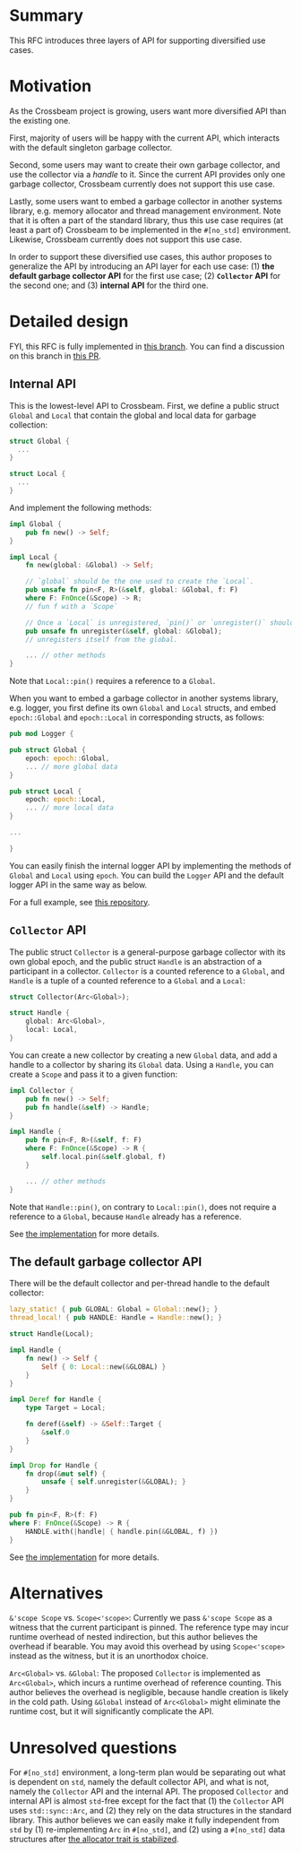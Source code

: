 # Summary

This RFC introduces three layers of API for supporting diversified use cases.


# Motivation

As the Crossbeam project is growing, users want more diversified API than the existing one.

First, majority of users will be happy with the current API, which interacts with the default
singleton garbage collector.

Second, some users may want to create their own garbage collector, and use the collector via a
*handle* to it. Since the current API provides only one garbage collector, Crossbeam currently does
not support this use case.

Lastly, some users want to embed a garbage collector in another systems library, e.g. memory
allocator and thread management environment.  Note that it is often a part of the standard library,
thus this use case requires (at least a part of) Crossbeam to be implemented in the `#[no_std]`
environment. Likewise, Crossbeam currently does not support this use case.

In order to support these diversified use cases, this author proposes to generalize the API by
introducing an API layer for each use case: (1) **the default garbage collector API** for the first
use case; (2) **`Collector` API** for the second one; and (3) **internal API** for the third one.



# Detailed design

FYI, this RFC is fully implemented in [this
branch](https://github.com/jeehoonkang/crossbeam-epoch/tree/handle). You can find a discussion on
this branch in [this PR](https://github.com/crossbeam-rs/crossbeam-epoch/pull/21).


## Internal API

This is the lowest-level API to Crossbeam. First, we define a public struct `Global` and
`Local` that contain the global and local data for garbage collection:

```rust
struct Global {
  ...
}

struct Local {
  ...
}
```

And implement the following methods:

```rust
impl Global {
    pub fn new() -> Self;
}

impl Local {
    fn new(global: &Global) -> Self;

    // `global` should be the one used to create the `Local`.
    pub unsafe fn pin<F, R>(&self, global: &Global, f: F)
    where F: FnOnce(&Scope) -> R;
    // fun f with a `Scope`

    // Once a `Local` is unregistered, `pin()` or `unregister()` should not be called later.
    pub unsafe fn unregister(&self, global: &Global);
    // unregisters itself from the global.

    ... // other methods
}
```

Note that `Local::pin()` requires a reference to a `Global`.

When you want to embed a garbage collector in another systems library, e.g. logger, you first define
its own `Global` and `Local` structs, and embed `epoch::Global` and `epoch::Local` in corresponding
structs, as follows:

```rust
pub mod Logger {

pub struct Global {
    epoch: epoch::Global,
    ... // more global data
}

pub struct Local {
    epoch: epoch::Local,
    ... // more local data
}

...

}
```

You can easily finish the internal logger API by implementing the methods of `Global` and
`Local` using `epoch`. You can build the `Logger` API and the default logger API in the same
way as below.

For a full example, see [this repository](https://github.com/jeehoonkang/handle-example-rs).


## `Collector` API

The public struct `Collector` is a general-purpose garbage collector with its own global epoch, and
the public struct `Handle` is an abstraction of a participant in a collector.  `Collector` is a
counted reference to a `Global`, and `Handle` is a tuple of a counted reference to a `Global` and a
`Local`:

```rust
struct Collector(Arc<Global>);

struct Handle {
    global: Arc<Global>,
    local: Local,
}
```

You can create a new collector by creating a new `Global` data, and add a handle to a collector by
sharing its `Global` data.  Using a `Handle`, you can create a `Scope` and pass it to a given
function:

```rust
impl Collector {
    pub fn new() -> Self;
    pub fn handle(&self) -> Handle;
}

impl Handle {
    pub fn pin<F, R>(&self, f: F) 
    where F: FnOnce(&Scope) -> R {
        self.local.pin(&self.global, f)
    }

    ... // other methods
}
```

Note that `Handle::pin()`, on contrary to `Local::pin()`, does not require a reference to a
`Global`, because `Handle` already has a reference.

See [the
implementation](https://github.com/jeehoonkang/crossbeam-epoch/blob/handle/src/collector.rs) for
more details.


## The default garbage collector API

There will be the default collector and per-thread handle to the default collector:

```rust
lazy_static! { pub GLOBAL: Global = Global::new(); }
thread_local! { pub HANDLE: Handle = Handle::new(); }

struct Handle(Local);

impl Handle {
    fn new() -> Self {
        Self { 0: Local::new(&GLOBAL) }
    }
}

impl Deref for Handle {
    type Target = Local;

    fn deref(&self) -> &Self::Target {
        &self.0
    }
}

impl Drop for Handle {
    fn drop(&mut self) {
        unsafe { self.unregister(&GLOBAL); }
    }
}

pub fn pin<F, R>(f: F) 
where F: FnOnce(&Scope) -> R {
    HANDLE.with(|handle| { handle.pin(&GLOBAL, f) })
}
```

See [the implementation](https://github.com/jeehoonkang/crossbeam-epoch/blob/handle/src/default.rs)
for more details.



# Alternatives

`&'scope Scope` vs. `Scope<'scope>`: Currently we pass `&'scope Scope` as a witness that the current
participant is pinned. The reference type may incur runtime overhead of nested indirection, but this
author believes the overhead if bearable. You may avoid this overhead by using `Scope<'scope>`
instead as the witness, but it is an unorthodox choice.

`Arc<Global>` vs. `&Global`: The proposed `Collector` is implemented as `Arc<Global>`, which incurs
a runtime overhead of reference counting.  This author believes the overhead is negligible, because
handle creation is likely in the cold path.  Using `&Global` instead of `Arc<Global>` might
eliminate the runtime cost, but it will significantly complicate the API.



# Unresolved questions

For `#[no_std]` environment, a long-term plan would be separating out what is dependent on `std`,
namely the default collector API, and what is not, namely the `Collector` API and the internal
API. The proposed `Collector` and internal API is almost `std`-free except for the fact that (1) the
`Collector` API uses `std::sync::Arc`, and (2) they rely on the data structures in the standard
library. This author believes we can easily make it fully independent from `std` by (1)
re-implementing `Arc` in `#[no_std]`, and (2) using a `#[no_std]` data structures after [the
allocator trait is stabilized](https://github.com/rust-lang/rust/issues/32838).
